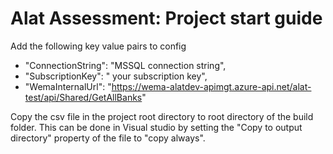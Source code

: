 # Alat Assessment: Project start guide

Add the following key value pairs to config

- "ConnectionString": "MSSQL connection string",
- "SubscriptionKey": " your subscription key",
- "WemaInternalUrl": "https://wema-alatdev-apimgt.azure-api.net/alat-test/api/Shared/GetAllBanks"

Copy the csv file in the project root directory to root directory of the build folder. This can be done in Visual studio by setting the "Copy to output directory" property of the file to "copy always".

